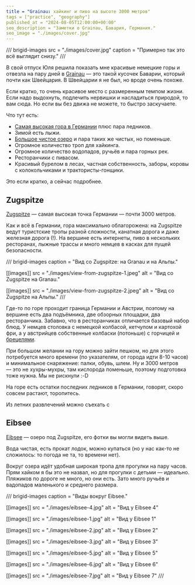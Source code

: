 ```yaml
---
title = "Grainau: хайкинг и пиво на высоте 3000 метров"
tags = ["practice", "geography"]
published_at = "2024-08-05T12:00:00+00:00"
seo_description = "Заметки о Grainau, Бавария, Германия."
seo_image = "./images/cover.jpg"
---
```


/// brigid-images
src = "./images/cover.jpg"
caption = "Примерно так это всё выглядит снизу."
///

В свой отпуск Юля решила показать мне красивые немецкие горы и отвезла на пару дней в [Grainau](https://en.wikipedia.org/wiki/Grainau) — это такой кусочек Баварии, который почти как Швейцария. В Швейцарии я не был, но вроде очень похоже.

Если кратко, то очень красивое место с размеренным темпом жизни. Если надо выдохнуть, подлечить нервишки и насладиться природой, то вам сюда. Но если вы без движа не можете, то быстро заскучаете.

Что тут есть:

- [Самая высокая гора в Германии](https://en.wikipedia.org/wiki/Zugspitze) плюс пара ледников.
- Зимой есть лыжи.
- [Большое чистое озеро](https://en.wikipedia.org/wiki/Eibsee) и пара таких же чистых, но поменьше.
- Огромное количество троп для хайкинга.
- Огромное количество водопадов, ручьёв и пара горных рек.
- Ресторанчики с пивасом.
- Красивый бурелом в лесах, частная собственность, заборы, коровы с колокольчиками и трактористы-гонщики.

Это если кратко, а сейчас подробнее.

## Zugspitze

[Zugspitze](https://en.wikipedia.org/wiki/Zugspitze) — самая высокая точка Германии — почти 3000 метров.

Как и всё в Германии, гора максимально облагорожена: на Zugspitze ведут туристские тропы разной сложности, канатная дорога и даже железная дорога (!). На вершине есть интернеты, пиво в нескольких ресторанах, лыжные трассы и много немцев в касках для пущей безопасности.

/// brigid-images
caption = "Вид со Zugspitze: на Granau и на Альпы."

[[images]]
src = "./images/view-from-zugspitze-1.jpeg"
alt = "Вид со Zugspitze на Granau."

[[images]]
src = "./images/view-from-zugspitze-2.jpeg"
alt = "Вид со Zugspitze на Альпы."
///

Где-то по горе проходит граница Германии и Австрии, поэтому на вершине есть два подъёмника, две обзорных площадки, два ресторанчика. Забавно, что в ресторанчиках отличается базовый набор блюд. У немцев столовка с немецкой колбасой, кетчупом и картохой фри, а у австрийцев собственные колбаски (потоньше) с горчицей и [брецелями](https://ru.wikipedia.org/wiki/%D0%91%D1%80%D0%B5%D1%86%D0%B5%D0%BB%D1%8C).

При большом желании на гору можно зайти пешком, но для этого потребуется много времени (по указателям, от города идти 8-10 часов) и минимальное снаряжение: палки, обувь, шлем. Ну и 3000 метров — это не хухры-мухры, там кислорода поменьше, поэтому подготовка тоже нужна. Мы не рискнули :-D

На горе есть остатки последних ледников в Германии, говорят, скоро совсем растают, торопитесь.

Из летних развлечений можно съехать с

## Eibsee

[Eibsee](https://en.wikipedia.org/wiki/Eibsee) — озеро под Zugspitze, его фотки вы могли видеть выше.

Вода чистая, есть прокат лодок, можно купаться (но у нас как-то не сложилось: то погода не та, то времени нет).

Вокруг озера идёт удобная широкая тропа для прогулки на пару часов. Прям хайком я бы это не назвал, но для прогулки с детьми — идеально. Пляжиков по дороге не много, но они есть. Зато много ручьёв и вадопадов маленького и среднего размера.

/// brigid-images
caption = "Виды вокруг Eibsee."

[[images]]
src = "./images/eibsee-4.jpg"
alt = "Вид у Eibsee 4"

[[images]]
src = "./images/eibsee-1.jpg"
alt = "Вид у Eibsee 1"

[[images]]
src = "./images/eibsee-2.jpg"
alt = "Вид у Eibsee 2"

[[images]]
src = "./images/eibsee-3.jpg"
alt = "Вид у Eibsee 3"

[[images]]
src = "./images/eibsee-5.jpg"
alt = "Вид у Eibsee 5"

[[images]]
src = "./images/eibsee-6.jpg"
alt = "Вид у Eibsee 6"

[[images]]
src = "./images/eibsee-7.jpg"
alt = "Вид у Eibsee 7"
///
